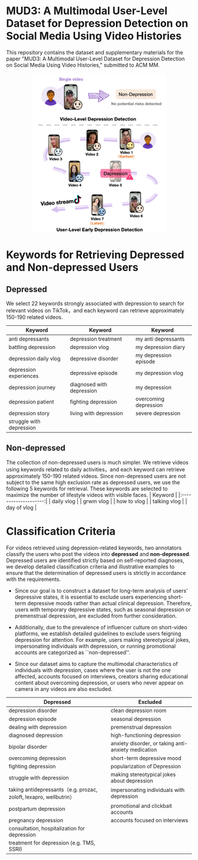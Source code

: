 # MUD3: A Multimodal User-Level Dataset for Depression Detection on Social Media Using Video Histories

This repository contains the dataset and supplementary materials for the paper "MUD3: A Multimodal User-Level Dataset for Depression Detection on Social Media Using Video Histories," submitted to ACM MM.

<p align="center">
  <img src="figure1.png" alt="figure1" width="366" height="432">  </p>

# Keywords for Retrieving Depressed and Non-depressed Users
## Depressed
We select 22 keywords strongly associated with depression to search for relevant videos on TikTok，and each keyword can retrieve approximately 150-190 related videos.

| Keyword                  |              Keyword            |          Keyword         |
|--------------------------|---------------------------------|--------------------------|
| anti depressants         | depression treatment            | my anti depressants      |
| battling depression      | depression vlog                 | my depression diary      |
| depression daily vlog    | depressive disorder             | my depression episode    |
| depression experiences   | depressive episode              | my depression vlog       |
| depression journey       | diagnosed with depression       | my depression            |
| depression patient       | fighting depression             | overcoming depression    |
| depression story         | living with depression          | severe depression        |
| struggle with depression |     |     |


## Non-depressed
The collection of non-depressed users is much simpler. We retrieve videos using keywords related to daily activities，and each keyword can retrieve approximately 150-190 related videos. Since non-depressed users are not subject to the same high exclusion rate as depressed users, we use the following 5 keywords for retrieval. These keywords are selected to maximize the number of lifestyle videos with visible faces.
| Keyword                  |
|:--------------------:|
| daily vlog        |
| grwm vlog        |
| how to vlog        |
| talking vlog        |
| day of vlog        |

# Classification Criteria 
For videos retrieved using depression-related keywords, two annotators classify the users who post the videos into **depressed** and **non-depressed**. Depressed users are identified strictly based on self-reported diagnoses, we develop detailed classification criteria and illustrative examples to ensure that the determination of depressed users is strictly in accordance with the requirements.

 - Since our goal is to construct a dataset for long-term analysis of users' depressive states, it is essential to exclude users experiencing short-term depressive moods rather than actual clinical depression. Therefore, users with temporary depressive states, such as seasonal depression or premenstrual depression, are excluded from further consideration. 

 - Additionally, due to the prevalence of influencer culture on short-video platforms, we establish detailed guidelines to exclude users feigning depression for attention. For example, users making stereotypical jokes, impersonating individuals with depression, or running promotional accounts are categorized as ``non-depressed''. 

 - Since our dataset aims to capture the multimodal characteristics of individuals with depression, cases where the user is not the one affected, accounts focused on interviews, creators sharing educational content about overcoming depression, or users who never appear on camera in any videos are also excluded. 

| Depressed            |        Excluded     |
|--------------------------|---------------------------------|
| depression disorder                | clean depression room                              |
| depression episode                   | seasonal depression                               |
| dealing with depression              | premenstrual depression                             |
| diagnosed depression               | high-functioning depression                             |
| bipolar disorder            | anxiety disorder, or taking anti-anxiety medication |
| overcoming depression                | short-term depressive mood                            |
| fighting depression   |  popularization of Depression              |
| struggle with depression    | making stereotypical jokes about depression    |
| taking antidepressants（e.g. prozac, zoloft, lexapro, wellbutrin）    | impersonating individuals with depression     |
| postpartum depression    | promotional and clickbait accounts                           |
| pregnancy depression    | accounts focused on interviews                             |
| consultation, hospitalization for depression  |     |
| treatment for depression (e.g. TMS, SSRI)    |                      |
